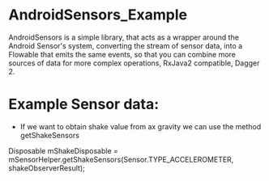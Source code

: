 # AndroidSensors_Example
AndroidSensors is a simple library, that acts as a wrapper around the Android Sensor's system, converting the
stream of sensor data, into a Flowable that emits the same events, so that you can combine more sources of data for more 
complex operations,  RxJava2 compatible, Dagger 2.


# Example Sensor data:

* If we want to obtain shake value from ax gravity we can use the method getShakeSensors

Disposable mShakeDisposable = mSensorHelper.getShakeSensors(Sensor.TYPE_ACCELEROMETER, shakeObserverResult);


    
    
    
